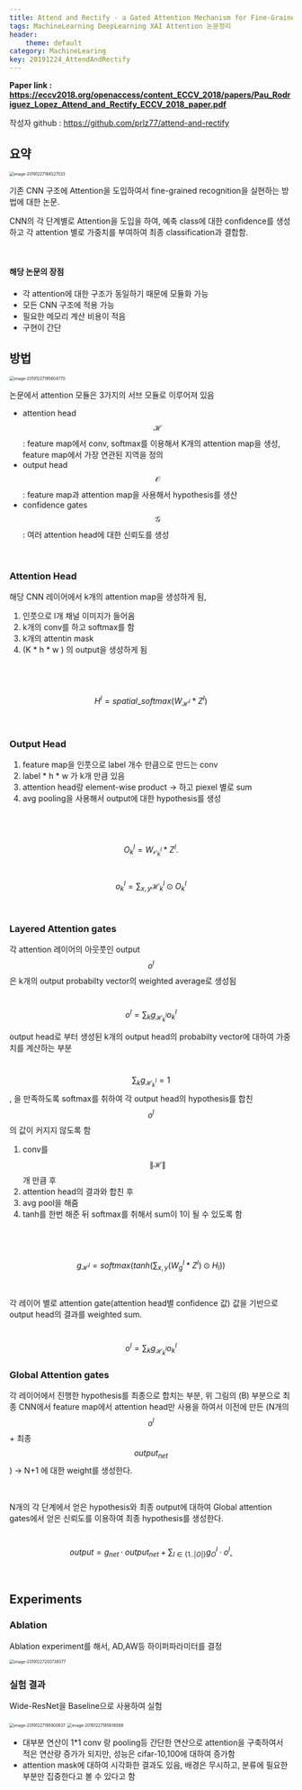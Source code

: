 ```yaml
---
title: Attend and Rectify - a Gated Attention Mechanism for Fine-Grained Recovery
tags: MachineLearning DeepLearning XAI Attention 논문정리
header:
    theme: default
category: MachineLearing
key: 20191224_AttendAndRectify
---
```


**Paper link : https://eccv2018.org/openaccess/content_ECCV_2018/papers/Pau_Rodriguez_Lopez_Attend_and_Rectify_ECCV_2018_paper.pdf**

작성자 github : https://github.com/prlz77/attend-and-rectify



## 요약

<img src="/assets/post_images/image-20191227184527533.png" alt="image-20191227184527533" style="zoom:50%;" />

기존 CNN 구조에 Attention을 도입하여서 fine-grained recognition을 실현하는 방법에 대한 논문.

CNN의 각 단계별로 Attention을 도입을 하여, 예축 class에 대한 confidence를 생성하고 각 attention 별로 가중치를 부여하여 최종 classification과 결합함.

<br>

#### 해당 논문의 장점

* 각  attention에 대한 구조가 동일하기 때문에 모듈화 가능
* 모든 CNN 구조에 적용 가능
* 필요한 메모리 계산 비용이 적음
* 구현이 간단



## 방법

<img src="/assets/post_images/image-20191227185604770.png" alt="image-20191227185604770" style="zoom:50%;" />

논문에서 attention 모듈은 3가지의 서브 모듈로 이루어져 있음

* attention head $$\mathcal{H}$$ : feature map에서 conv, softmax를 이용해서 K개의 attention map을 생성, feature map에서 가장 연관된 지역을 정의
* output head $$\mathcal{O}$$ : feature map과 attention map을 사용해서 hypothesis를 생산 
* confidence gates $$\mathcal{G}$$ : 여러 attention head에 대한 신뢰도를 생성

 <br>

### Attention Head 

해당 CNN 레이어에서 k개의 attention map을 생성하게 됨, 

1. 인풋으로 l개 채널 이미지가 들어옴
2. k개의 conv를 하고 softmax를 함
3. k개의 attentin mask
4. (K * h * w ) 의 output을 생성하게 됨

<br>

​		$$H^l = spatial\_softmax(W_{\mathcal{H}^l} * Z^l)$$

<br>

### Output Head

1. feature map을 인풋으로 label 개수 만큼으로 만드는 conv
2. label * h * w 가 k개 만큼 있음
3. attention head랑 element-wise product -> 하고 piexel 별로 sum
4. avg pooling을 사용해서 output에 대한 hypothesis를 생성

<br>

​		$$O^l_k = W_{\mathcal{O}_k^l} * Z^l.$$

​		$$o^l_k = \sum_{x,y}\mathcal{H}_k^l \odot O^l_k$$

<br>

### Layered Attention gates

각 attention 레이어의 아웃풋인 output $$ o^l $$ 은 k개의 output probabilty vector의 weighted average로 생성됨

​		$$o^l = \sum_k g_{\mathcal{H}^l_k}o^l_k$$

output head로 부터 생성된 k개의 output head의 probabilty vector에 대하여 가중치를 계산하는 부분

​		$$\sum_k g_{\mathcal{H}^l_k} = 1$$, 을 만족하도록 softmax를 취하여 각 output head의 hypothesis를 합친 $$ o^{l}$$의 값이 커지지 않도록 함

1. conv를 $$\|\mathcal{H}\|$$개 만큼 후 
2. attention head의 결과와 합친 후
3. avg pool을 해줌
4. tanh를 한번 해준 뒤 softmax를 취해서 sum이 1이 될 수 있도록 함

<br>

​		$$g_{\mathcal{H}^l} = softmax(tanh(\sum_{x,y}(W^l_g * Z^l)\odot H_l))$$

<br>

각 레이어 별로 attention gate(attention head별 confidence 값) 값을 기반으로 output head의 결과를 weighted sum.

​		$$o^l = \sum_k g_{\mathcal{H}^l_k}o^l_k$$



### Global Attention gates

각 레이어에서 진행한 hypothesis를 최종으로 합치는 부분, 위 그림의 (B) 부분으로 최종 CNN에서 feature map에서 attention head만 사용을 하여서 이전에 만든 (N개의 $$o^l$$  + 최종 $$output_{net}$$) -> N+1 에 대한 weight를 생성한다.

<br>

N개의 각 단계에서 얻은 hypothesis와 최종 output에 대하여 Global attention gates에서 얻은 신뢰도를 이용하여 최종 hypothesis를 생성한다.

​		$$output = g_{net} · output_{net} + \sum_{ l∈\{1..|O|\}} g^l_O · o^l ,$$

<br>

## Experiments

### Ablation 

Ablation experiment를 해서, AD,AW등 하이퍼파라미터를 결정

<img src="/assets/post_images/image-20191227200739377.png" alt="image-20191227200739377" style="zoom:50%;" />



### 실험 결과 

Wide-ResNet을 Baseline으로 사용하여 실험

<img src="/assets/post_images/image-20191227195900837.png" alt="image-20191227195900837" style="zoom:50%;" />

<img src="/assets/post_images/image-20191227195936568.png" alt="image-20191227195936568" style="zoom:50%;" />



* 대부분 연산이 1*1 conv 랑 pooling등 간단한 연산으로 attention을 구축하여서 적은 연산량 증가가 되지만, 성능은 cifar-10,100에 대하여 증가함
* attention mask에 대하여 시각화한 결과도 있음, 배경은 무시하고, 분류에 필요한 부분만 집중한다고 볼 수 있다고 함
